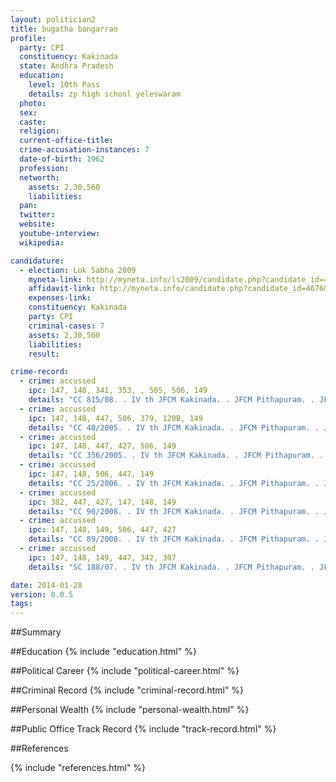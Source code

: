 ```yaml
---
layout: politician2
title: bugatha bangarrao
profile: 
  party: CPI
  constituency: Kakinada
  state: Andhra Pradesh
  education: 
    level: 10th Pass
    details: zp high school yeleswaram
  photo: 
  sex: 
  caste: 
  religion: 
  current-office-title: 
  crime-accusation-instances: 7
  date-of-birth: 1962
  profession: 
  networth: 
    assets: 2,30,560
    liabilities: 
  pan: 
  twitter: 
  website: 
  youtube-interview: 
  wikipedia: 

candidature: 
  - election: Lok Sabha 2009
    myneta-link: http://myneta.info/ls2009/candidate.php?candidate_id=4676
    affidavit-link: http://myneta.info/candidate.php?candidate_id=4676&scan=original
    expenses-link: 
    constituency: Kakinada 
    party: CPI
    criminal-cases: 7
    assets: 2,30,560
    liabilities: 
    result:  

crime-record: 
  - crime: accussed
    ipc: 147, 148, 341, 353, , 505, 506, 149
    details: "CC 815/08. . IV th JFCM Kakinada. . JFCM Pithapuram. . JFCM Tuni. . JFCM Prathipadu. . Asst. Sessions Court Peddapuram" 
  - crime: accussed
    ipc: 147, 148, 447, 506, 379, 120B, 149
    details: "CC 48/2005. . IV th JFCM Kakinada. . JFCM Pithapuram. . JFCM Tuni. . JFCM Prathipadu. . Asst. Sessions Court Peddapuram" 
  - crime: accussed
    ipc: 147, 148, 447, 427, 506, 149
    details: "CC 356/2005. . IV th JFCM Kakinada. . JFCM Pithapuram. . JFCM Tuni. . JFCM Prathipadu. . Asst. Sessions Court Peddapuram" 
  - crime: accussed
    ipc: 147, 148, 506, 447, 149
    details: "CC 25/2006. . IV th JFCM Kakinada. . JFCM Pithapuram. . JFCM Tuni. . JFCM Prathipadu. . Asst. Sessions Court Peddapuram" 
  - crime: accussed
    ipc: 382, 447, 427, 147, 148, 149
    details: "CC 90/2008. . IV th JFCM Kakinada. . JFCM Pithapuram. . JFCM Tuni. . JFCM Prathipadu. . Asst. Sessions Court Peddapuram" 
  - crime: accussed
    ipc: 147, 148, 149, 506, 447, 427
    details: "CC 89/2008. . IV th JFCM Kakinada. . JFCM Pithapuram. . JFCM Tuni. . JFCM Prathipadu. . Asst. Sessions Court Peddapuram" 
  - crime: accussed
    ipc: 147, 148, 149, 447, 342, 307
    details: "SC 188/07. . IV th JFCM Kakinada. . JFCM Pithapuram. . JFCM Tuni. . JFCM Prathipadu. . Asst. Sessions Court Peddapuram. . 3and4 of TADA Act" 

date: 2014-01-28
version: 0.0.5
tags: 
---
```

##Summary


##Education
{% include "education.html" %}


##Political Career
{% include "political-career.html" %}


##Criminal Record
{% include "criminal-record.html" %}


##Personal Wealth
{% include "personal-wealth.html" %}


##Public Office Track Record
{% include "track-record.html" %}


##References


{% include "references.html" %}